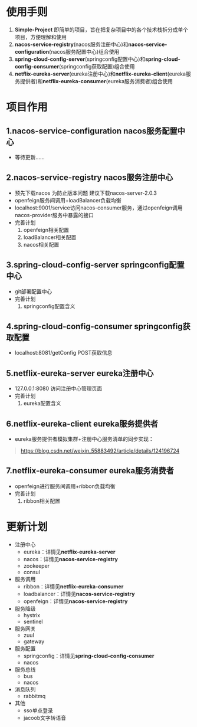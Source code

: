 # 使用手则

1. **Simple-Project** 即简单的项目，旨在把复杂项目中的各个技术栈拆分成单个项目，方便理解和使用
2. **nacos-service-registry**(nacos服务注册中心)和**nacos-service-configuration**(nacos服务配置中心)组合使用
3. **spring-cloud-config-server**(springconfig配置中心)和**spring-cloud-config-consumer**(springconfig获取配置)组合使用
4. **netflix-eureka-server**(eureka注册中心)和**netflix-eureka-client**(eureka服务提供者)和**netflix-eureka-consumer**(eureka服务消费者)组合使用

# 项目作用

## 1.nacos-service-configuration nacos服务配置中心
+ 等待更新……

## 2.nacos-service-registry nacos服务注册中心
+ 预先下载nacos 为防止版本问题 建议下载nacos-server-2.0.3
+ openfeign服务间调用+loadBalancer负载均衡
+ localhost:9001/service访问nacos-consumer服务，通过openfeign调用nacos-provider服务中暴露的接口
+ 完善计划
	1. openfeign相关配置
	2. loadBalancer相关配置
	3. nacos相关配置

## 3.spring-cloud-config-server springconfig配置中心
+ git部署配置中心
+ 完善计划
	1. springconfig配置含义

## 4.spring-cloud-config-consumer springconfig获取配置
+ localhost:8081/getConfig POST获取信息

## 5.netflix-eureka-server eureka注册中心
+ 127.0.0.1:8080 访问注册中心管理页面
+ 完善计划
	1. eureka配置含义

## 6.netflix-eureka-client eureka服务提供者
+ eureka服务提供者模拟集群+注册中心服务清单的同步实现：
> https://blog.csdn.net/weixin_55883492/article/details/124196724

## 7.netflix-eureka-consumer eureka服务消费者
+ openfeign进行服务间调用+ribbon负载均衡
+ 完善计划
	1. ribbon相关配置
	
# 更新计划
+ 注册中心
	+ eureka：详情见**netflix-eureka-server**
	+ nacos：详情见**nacos-service-registry**
	+ zookeeper
	+ consul
+ 服务调用
	+ ribbon：详情见**netflix-eureka-consumer**
	+ loadbalancer：详情见**nacos-service-registry**
	+ openfeign：详情见**nacos-service-registry**
+ 服务降级
	+ hystrix
	+ sentinel
+ 服务网关
	+ zuul
	+ gateway
+ 服务配置
	+ springconfig：详情见**spring-cloud-config-consumer**
	+ nacos
+ 服务总线
	+ bus
	+ nacos
+ 消息队列
	+ rabbitmq
+ 其他
	+ sso单点登录
	+ jacoob文字转语音